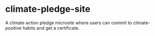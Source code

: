 # climate-pledge-site
A climate action pledge microsite where users can commit to climate-positive habits and get a certificate.
